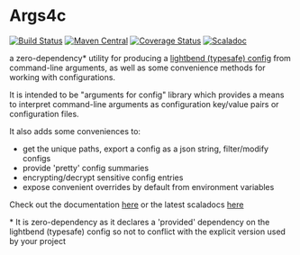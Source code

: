 Args4c
====

[![Build Status](https://travis-ci.org/aaronp/args4c.svg?branch=master)](https://travis-ci.org/aaronp/args4c)
[![Maven Central](https://maven-badges.herokuapp.com/maven-central/com.github.aaronp/args4c_2.12/badge.png)](https://maven-badges.herokuapp.com/maven-central/com.github.aaronp/args4c_2.12)
[![Coverage Status](https://coveralls.io/repos/github/aaronp/args4c/badge.svg?branch=master)](https://coveralls.io/github/aaronp/args4c?branch=master)
[![Scaladoc](https://javadoc-badge.appspot.com/com.github.aaronp/args4c_2.12.svg?label=scaladoc)](https://javadoc-badge.appspot.com/com.github.aaronp/args4c_2.12)

a zero-dependency* utility for producing a [lightbend (typesafe) config](https://github.com/lightbend/config) from command-line arguments, as well as some convenience methods for working with configurations.

It is intended to be "arguments for config" library which provides a means to interpret command-line arguments as configuration key/value pairs or configuration files.

It also adds some conveniences to:

 * get the unique paths, export a config as a json string, filter/modify configs
 * provide 'pretty' config summaries
 * encrypting/decrypt sensitive config entries
 * expose convenient overrides by default from environment variables

Check out the documentation [here](https://aaronp.github.io/args4c/index.html) or the latest scaladocs [here](https://aaronp.github.io/args4c/api/latest/args4c/index.html)

\* It is zero-dependency as it declares a 'provided' dependency on the lightbend (typesafe) config so not to conflict with the explicit version used by your project   